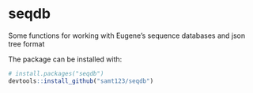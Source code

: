 
<!-- README.md is generated from README.Rmd. Please edit that file -->

# seqdb

<!-- badges: start -->
<!-- badges: end -->

Some functions for working with Eugene’s sequence databases and json
tree format

The package can be installed with:

``` r
# install.packages("seqdb")
devtools::install_github("samt123/seqdb")
```
